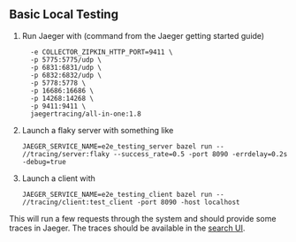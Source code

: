 Basic Local Testing
---

1. Run Jaeger with (command from the Jaeger getting started guide) 
    ````docker run --rm --name jaeger \
      -e COLLECTOR_ZIPKIN_HTTP_PORT=9411 \
      -p 5775:5775/udp \
      -p 6831:6831/udp \
      -p 6832:6832/udp \
      -p 5778:5778 \
      -p 16686:16686 \
      -p 14268:14268 \
      -p 9411:9411 \
      jaegertracing/all-in-one:1.8
      ````
1. Launch a flaky server with something like
    ````
    JAEGER_SERVICE_NAME=e2e_testing_server bazel run -- //tracing/server:flaky --success_rate=0.5 -port 8090 -errdelay=0.2s -debug=true
    ````
1. Launch a client with
    ````
    JAEGER_SERVICE_NAME=e2e_testing_client bazel run -- //tracing/client:test_client -port 8090 -host localhost
    ````

This will run a few requests through the system and should provide some traces in Jaeger. The traces should be available in the [search UI](http://localhost:16686/search).
